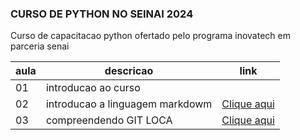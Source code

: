 
### CURSO DE PYTHON NO SEINAI 2024

Curso de capacitacao python ofertado pelo programa inovatech em parceria senai

|aula| descricao | link |
|-|-|-|
|01| introducao ao curso|
|02| introducao a linguagem markdowm | [Clique aqui](./aulaMarkdown.md)|
|03| compreendendo GIT LOCA | [Clique aqui](./aulaGit.md)|